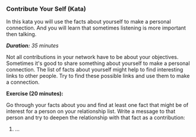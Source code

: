### Contribute Your Self (Kata)

In this kata you will use the facts about yourself to make a personal connection. And you will learn that sometimes listening is more important then talking.

_**Duration:** 35 minutes_

Not all contributions in your network have to be about your objectives. Sometimes it's good to share something about yourself to make a personal connection. The list of facts about yourself might help to find interesting links to other people. Try to find these possible links and use them to make a connection.

**Exercise (20 minutes):**

Go through your facts about you and find at least one fact that might be of interest for a person on your relationship list. Write a message to that person and try to deepen the relationship with that fact as a contribution:

1. ...
